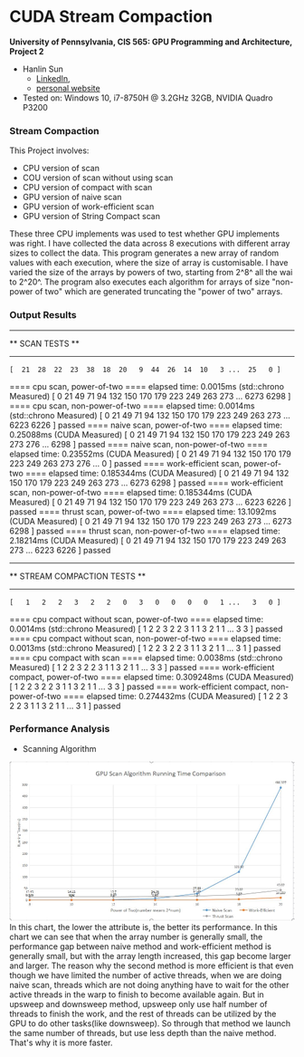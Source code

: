 CUDA Stream Compaction
======================

**University of Pennsylvania, CIS 565: GPU Programming and Architecture, Project 2**

* Hanlin Sun
  * [LinkedIn](https://www.linkedin.com/in/hanlin-sun-7162941a5/), 
  * [personal website](https://hanlinsun.github.io/)
* Tested on: Windows 10, i7-8750H @ 3.2GHz 32GB, NVIDIA Quadro P3200 

### Stream Compaction
This Project involves:

* CPU version of scan
* COU version of scan without using scan
* CPU version of compact with scan
* GPU version of naive scan
* GPU version of work-efficient scan
* GPU version of String Compact scan

These three CPU implements was used to test whether GPU implements was right. I have collected the data across 8 executions with different array sizes to collect the data. 
This program generates a new array of random values with each execution, where the size of array is customisable. I have varied the size of the arrays by powers of two, starting from 2^8^ all the wai to 2^20^. The program also executes each algorithm for arrays of size "non- power of two" which are generated truncating the "power of two" arrays.


### Output Results

****************
** SCAN TESTS **
****************
    [  21  28  22  23  38  18  20   9  44  26  14  10   3 ...  25   0 ]
==== cpu scan, power-of-two ====
   elapsed time: 0.0015ms    (std::chrono Measured)
    [   0  21  49  71  94 132 150 170 179 223 249 263 273 ... 6273 6298 ]
==== cpu scan, non-power-of-two ====
   elapsed time: 0.0014ms    (std::chrono Measured)
    [   0  21  49  71  94 132 150 170 179 223 249 263 273 ... 6223 6226 ]
    passed
==== naive scan, power-of-two ====
   elapsed time: 0.25088ms    (CUDA Measured)
    [   0   21  49  71  94 132 150 170 179 223 249 263 273 276 ... 6298 ]
    passed
==== naive scan, non-power-of-two ====
   elapsed time: 0.23552ms    (CUDA Measured)
    [   0   21  49  71  94 132 150 170 179 223 249 263 273 276 ...   0  ]
    passed
==== work-efficient scan, power-of-two ====
   elapsed time: 0.185344ms    (CUDA Measured)
    [   0  21  49  71  94 132 150 170 179 223 249 263 273 ... 6273 6298 ]
    passed
==== work-efficient scan, non-power-of-two ====
   elapsed time: 0.185344ms    (CUDA Measured)
    [   0  21  49  71  94 132 150 170 179 223 249 263 273 ... 6223 6226 ]
    passed
==== thrust scan, power-of-two ====
   elapsed time: 13.1092ms    (CUDA Measured)
    [   0  21  49  71  94 132 150 170 179 223 249 263 273 ... 6273 6298 ]
    passed
==== thrust scan, non-power-of-two ====
   elapsed time: 2.18214ms    (CUDA Measured)
    [   0  21  49  71  94 132 150 170 179 223 249 263 273 ... 6223 6226 ]
    passed

*****************************
** STREAM COMPACTION TESTS **
*****************************
    [   1   2   2   3   2   2   0   3   0   0   0   0   1 ...   3   0 ]
==== cpu compact without scan, power-of-two ====
   elapsed time: 0.0014ms    (std::chrono Measured)
    [   1   2   2   3   2   2   3   1   1   3   2   1   1 ...   3   3 ]
    passed
==== cpu compact without scan, non-power-of-two ====
   elapsed time: 0.0013ms    (std::chrono Measured)
    [   1   2   2   3   2   2   3   1   1   3   2   1   1 ...   3   1 ]
    passed
==== cpu compact with scan ====
   elapsed time: 0.0038ms    (std::chrono Measured)
    [   1   2   2   3   2   2   3   1   1   3   2   1   1 ...   3   3 ]
    passed
==== work-efficient compact, power-of-two ====
   elapsed time: 0.309248ms    (CUDA Measured)
    [   1   2   2   3   2   2   3   1   1   3   2   1   1 ...   3   3 ]
    passed
==== work-efficient compact, non-power-of-two ====
   elapsed time: 0.274432ms    (CUDA Measured)
    [   1   2   2   3   2   2   3   1   1   3   2   1   1 ...   3   1 ]
    passed

### Performance Analysis

* Scanning Algorithm

![Scan Chart](img/Analysis%201.JPG)
In this chart, the lower the attribute is, the better its performance.
In this chart we can see that when the array number is generally small, the performance gap between naive method and work-efficient method is generally small, but with the array length increased, this gap become larger and larger.
The reason why the second method is more efficient is that even though we have limited the number of active threads, when we are doing naive scan, threads which are not doing anything have to wait for the other active threads in the warp to finish to become available again.
But in upsweep and downsweep method, upsweep only use half number of threads to finish the work, and the rest of threads can be utilized by the GPU to do other tasks(like downsweep). So through that method we launch the same number of threads, but use less depth than the naive method.
That's why it is more faster.